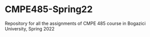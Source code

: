 # CMPE485-Spring22
Repository for all the assignments of CMPE 485 course in Bogazici University, Spring 2022
